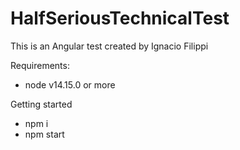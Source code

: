 # HalfSeriousTechnicalTest

This is an Angular test created by Ignacio Filippi

Requirements:
  - node v14.15.0 or more

Getting started
  - npm i
  - npm start

